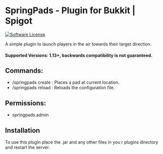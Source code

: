 # SpringPads - Plugin for Bukkit | Spigot

[![Software License](http://img.shields.io/badge/License-MIT-brightgreen.svg?style=flat-square)](LICENSE)

A simple plugin to launch players in the air towards their target direction.

#### Supported Versions: 1.13+, backwards compatibility is not guaranteed.

## Commands:
- /springpads create : Places a pad at current location.
- /springpads reload : Reloads the configuration file.

## Permissions:
- springpads.admin

## Installation

To use this plugin place the .jar and any other files in you r plugins directory and restart the server.
